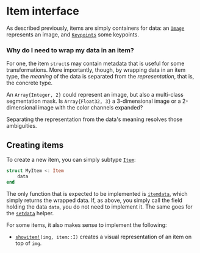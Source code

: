 # Item interface

As described previously, items are simply containers for data: an [`Image`](@ref) represents an image, and [`Keypoints`](@ref) some keypoints.

### Why do I need to wrap my data in an item?

For one, the item `struct`s may contain metadata that is useful for some transformations. More importantly, though, by wrapping data in an item type, the *meaning* of the data is separated from the *representation*, that is, the concrete type.

An `Array{Integer, 2}` could represent an image, but also a multi-class segmentation mask. Is `Array{Float32, 3}` a 3-dimensional image or a 2-dimensional image with the color channels expanded?

Separating the representation from the data's meaning resolves those ambiguities.

## Creating items

To create a new item, you can simply subtype [`Item`](@ref):

```julia
struct MyItem <: Item
    data
end
```

The only function that is expected to be implemented is [`itemdata`](@ref), which simply returns the wrapped data. If, as above, you simply call the field holding the data `data`, you do not need to implement it. The same goes for the [`setdata`](@ref) helper.

For some items, it also makes sense to implement the following:

- [`showitem!`](@ref)`(img, item::I)` creates a visual representation of an item on top of `img`.